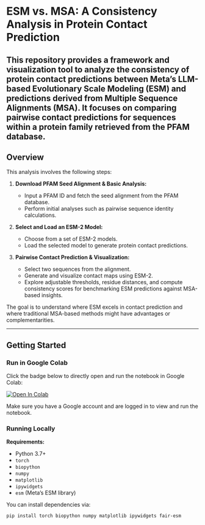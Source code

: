 # ESM vs. MSA: A Consistency Analysis in Protein Contact Prediction

This repository provides a framework and visualization tool to analyze the consistency of protein contact predictions between Meta’s LLM-based Evolutionary Scale Modeling (ESM) and predictions derived from Multiple Sequence Alignments (MSA). It focuses on comparing pairwise contact predictions for sequences within a protein family retrieved from the PFAM database.
---

## Overview

This analysis involves the following steps:

1. **Download PFAM Seed Alignment & Basic Analysis:**  
   - Input a PFAM ID and fetch the seed alignment from the PFAM database.
   - Perform initial analyses such as pairwise sequence identity calculations.

2. **Select and Load an ESM-2 Model:**  
   - Choose from a set of ESM-2 models.
   - Load the selected model to generate protein contact predictions.

3. **Pairwise Contact Prediction & Visualization:**  
   - Select two sequences from the alignment.
   - Generate and visualize contact maps using ESM-2.
   - Explore adjustable thresholds, residue distances, and compute consistency scores for benchmarking ESM predictions against MSA-based insights.

The goal is to understand where ESM excels in contact prediction and where traditional MSA-based methods might have advantages or complementarities.

---

## Getting Started

### Run in Google Colab

Click the badge below to directly open and run the notebook in Google Colab:

[![Open In Colab](https://colab.research.google.com/assets/colab-btn.svg)](https://colab.research.google.com/drive/1wz8o5HeZKbKzjjCMBisdzUlsUw6fF_g1?usp=sharing)

Make sure you have a Google account and are logged in to view and run the notebook.

### Running Locally

**Requirements:**

- Python 3.7+
- `torch`
- `biopython`
- `numpy`
- `matplotlib`
- `ipywidgets`
- `esm` (Meta’s ESM library)

You can install dependencies via:
```bash
pip install torch biopython numpy matplotlib ipywidgets fair-esm
